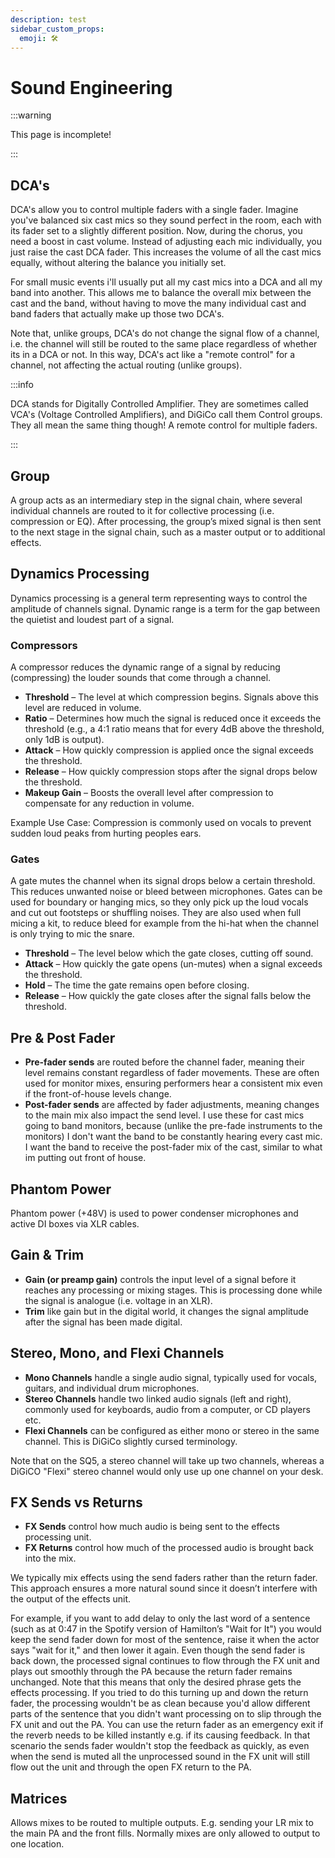 ```yaml
---
description: test
sidebar_custom_props:
  emoji: 🛠️
---
```


# Sound Engineering

:::warning

This page is incomplete!

:::

## DCA's

DCA's allow you to control multiple faders with a single fader. Imagine you've balanced six cast mics so they sound
perfect in the room, each with its fader set to a slightly different position. Now, during the chorus, you need a boost
in cast volume. Instead of adjusting each mic individually, you just raise the cast DCA fader. This increases the volume
of all the cast mics equally, without altering the balance you initially set.

For small music events i'll usually put all my cast mics into a DCA and all my band into another. This allows me to
balance the overall mix between the cast and the band, without having to move the many individual cast and band faders
that actually make up those two DCA's.

Note that, unlike groups, DCA's do not change the signal flow of a channel, i.e. the channel will still be routed to the
same place regardless of whether its in a DCA or not. In this way, DCA's act like a "remote control" for a channel, not
affecting the actual routing (unlike groups).

:::info

DCA stands for Digitally Controlled Amplifier. They are sometimes called VCA's (Voltage Controlled Amplifiers), and
DiGiCo call them Control groups. They all mean the same thing though! A remote control for multiple faders.

:::

## Group

A group acts as an intermediary step in the signal chain, where several individual channels are routed to it for
collective processing (i.e. compression or EQ). After processing, the group’s mixed signal is then sent to the next
stage in the signal chain, such as a master output or to additional effects.

## Dynamics Processing

Dynamics processing is a general term representing ways to control the amplitude of channels signal. Dynamic range is a
term for the gap between the quietist and loudest part of a signal.

### Compressors

A compressor reduces the dynamic range of a signal by reducing (compressing) the louder sounds that come through a
channel.

- **Threshold** – The level at which compression begins. Signals above this level are reduced in volume.
- **Ratio** – Determines how much the signal is reduced once it exceeds the threshold (e.g., a 4:1 ratio means that for
  every 4dB above the threshold, only 1dB is output).
- **Attack** – How quickly compression is applied once the signal exceeds the threshold.
- **Release** – How quickly compression stops after the signal drops below the threshold.
- **Makeup Gain** – Boosts the overall level after compression to compensate for any reduction in volume.

Example Use Case: Compression is commonly used on vocals to prevent sudden loud peaks from hurting peoples ears.

### Gates

A gate mutes the channel when its signal drops below a certain threshold. This reduces unwanted noise or bleed between
microphones. Gates can be used for boundary or hanging mics, so they only pick up the loud vocals and cut out footsteps
or shuffling noises. They are also used when full micing a kit, to reduce bleed for example from the hi-hat when the
channel is only trying to mic the snare.

- **Threshold** – The level below which the gate closes, cutting off sound.
- **Attack** – How quickly the gate opens (un-mutes) when a signal exceeds the threshold.
- **Hold** – The time the gate remains open before closing.
- **Release** – How quickly the gate closes after the signal falls below the threshold.

## Pre & Post Fader

- **Pre-fader sends** are routed before the channel fader, meaning their level remains constant regardless of fader
  movements. These are often used for monitor mixes, ensuring performers hear a consistent mix even if the
  front-of-house levels change.
- **Post-fader sends** are affected by fader adjustments, meaning changes to the main mix also impact the send level. I
  use these for cast mics going to band monitors, because (unlike the pre-fade instruments to the monitors) I don't want
  the band to be constantly hearing every cast mic. I want the band to receive the post-fader mix of the cast, similar
  to what im putting out front of house.

## Phantom Power

Phantom power (+48V) is used to power condenser microphones and active DI boxes via XLR cables.

## Gain & Trim

- **Gain (or preamp gain)** controls the input level of a signal before it reaches any processing or mixing stages. This
  is processing done while the signal is analogue (i.e. voltage in an XLR).
- **Trim** like gain but in the digital world, it changes the signal amplitude after the signal has been made digital.

## Stereo, Mono, and Flexi Channels

- **Mono Channels** handle a single audio signal, typically used for vocals, guitars, and individual drum microphones.
- **Stereo Channels** handle two linked audio signals (left and right), commonly used for keyboards, audio from a
  computer, or CD players etc.
- **Flexi Channels** can be configured as either mono or stereo in the same channel. This is DiGiCo slightly cursed
  terminology.

Note that on the SQ5, a stereo channel will take up two channels, whereas a DiGiCO "Flexi" stereo channel would only use
up one channel on your desk.

## FX Sends vs Returns

- **FX Sends** control how much audio is being sent to the effects processing unit.
- **FX Returns** control how much of the processed audio is brought back into the mix.

We typically mix effects using the send faders rather than the return fader. This approach ensures a more natural sound
since it doesn’t interfere with the output of the effects unit.

For example, if you want to add delay to only the last word of a sentence (such as at 0:47 in the Spotify version of
Hamilton’s "Wait for It") you would keep the send fader down for most of the sentence, raise it when the actor says
"wait for it," and then lower it again. Even though the send fader is back down, the processed signal continues to flow
through the FX unit and plays out smoothly through the PA because the return fader remains unchanged. Note that this
means that only the desired phrase gets the effects processing. If you tried to do this turning up and down the return
fader, the processing wouldn't be as clean because you'd allow different parts of the sentence that you didn't want
processing on to slip through the FX unit and out the PA. You can use the return fader as an emergency exit if the
reverb needs to be killed instantly e.g. if its causing feedback. In that scenario the sends fader wouldn't stop the
feedback as quickly, as even when the send is muted all the unprocessed sound in the FX unit will still flow out the
unit and through the open FX return to the PA.

## Matrices

Allows mixes to be routed to multiple outputs. E.g. sending your LR mix to the main PA and the front fills. Normally
mixes are only allowed to output to one location.
